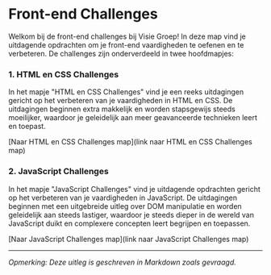 # Front-end Challenges

Welkom bij de front-end challenges bij Visie Groep! In deze map vind je uitdagende opdrachten om je front-end vaardigheden te oefenen en te verbeteren. De challenges zijn onderverdeeld in twee hoofdmapjes:

### 1. HTML en CSS Challenges
In het mapje "HTML en CSS Challenges" vind je een reeks uitdagingen gericht op het verbeteren van je vaardigheden in HTML en CSS. De uitdagingen beginnen extra makkelijk en worden stapsgewijs steeds moeilijker, waardoor je geleidelijk aan meer geavanceerde technieken leert en toepast.

[Naar HTML en CSS Challenges map](link naar HTML en CSS Challenges map)

### 2. JavaScript Challenges
In het mapje "JavaScript Challenges" vind je uitdagende opdrachten gericht op het verbeteren van je vaardigheden in JavaScript. De uitdagingen beginnen met een uitgebreide uitleg over DOM manipulatie en worden geleidelijk aan steeds lastiger, waardoor je steeds dieper in de wereld van JavaScript duikt en complexere concepten leert begrijpen en toepassen.

[Naar JavaScript Challenges map](link naar JavaScript Challenges map)

---

*Opmerking: Deze uitleg is geschreven in Markdown zoals gevraagd.*
